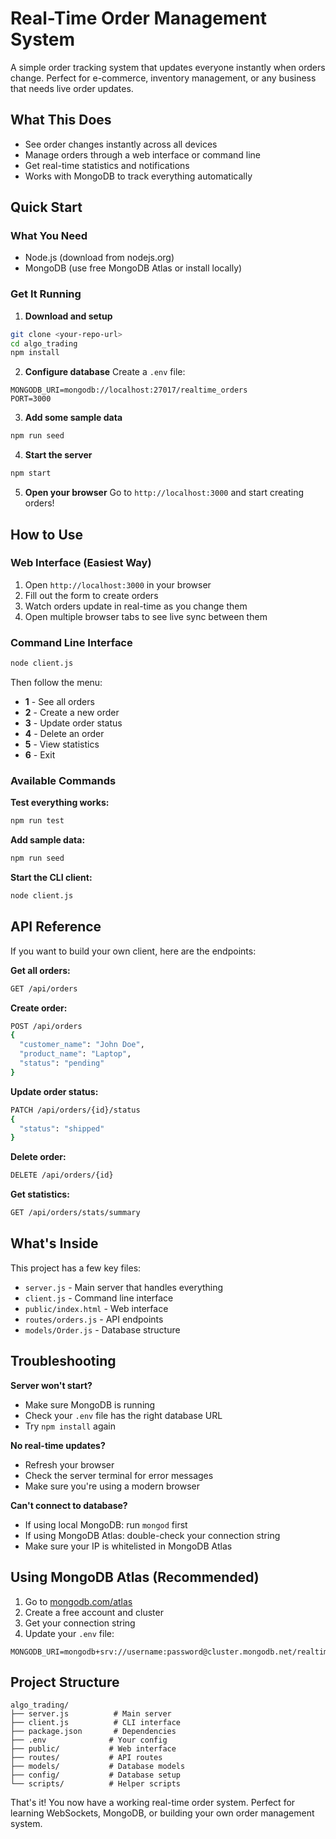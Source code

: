 # Real-Time Order Management System

A simple order tracking system that updates everyone instantly when orders change. Perfect for e-commerce, inventory management, or any business that needs live order updates.

## What This Does

- See order changes instantly across all devices
- Manage orders through a web interface or command line
- Get real-time statistics and notifications
- Works with MongoDB to track everything automatically

## Quick Start

### What You Need
- Node.js (download from nodejs.org)
- MongoDB (use free MongoDB Atlas or install locally)

### Get It Running

1. **Download and setup**
```bash
git clone <your-repo-url>
cd algo_trading
npm install
```

2. **Configure database**
Create a `.env` file:
```
MONGODB_URI=mongodb://localhost:27017/realtime_orders
PORT=3000
```

3. **Add some sample data**
```bash
npm run seed
```

4. **Start the server**
```bash
npm start
```

5. **Open your browser**
Go to `http://localhost:3000` and start creating orders!

## How to Use

### Web Interface (Easiest Way)
1. Open `http://localhost:3000` in your browser
2. Fill out the form to create orders
3. Watch orders update in real-time as you change them
4. Open multiple browser tabs to see live sync between them

### Command Line Interface
```bash
node client.js
```
Then follow the menu:
- **1** - See all orders
- **2** - Create a new order  
- **3** - Update order status
- **4** - Delete an order
- **5** - View statistics
- **6** - Exit

### Available Commands

**Test everything works:**
```bash
npm run test
```

**Add sample data:**
```bash
npm run seed
```

**Start the CLI client:**
```bash
node client.js
```

## API Reference

If you want to build your own client, here are the endpoints:

**Get all orders:**
```bash
GET /api/orders
```

**Create order:**
```bash
POST /api/orders
{
  "customer_name": "John Doe",
  "product_name": "Laptop", 
  "status": "pending"
}
```

**Update order status:**
```bash
PATCH /api/orders/{id}/status
{
  "status": "shipped"
}
```

**Delete order:**
```bash
DELETE /api/orders/{id}
```

**Get statistics:**
```bash
GET /api/orders/stats/summary
```

## What's Inside

This project has a few key files:
- `server.js` - Main server that handles everything
- `client.js` - Command line interface
- `public/index.html` - Web interface
- `routes/orders.js` - API endpoints
- `models/Order.js` - Database structure

## Troubleshooting

**Server won't start?**
- Make sure MongoDB is running
- Check your `.env` file has the right database URL
- Try `npm install` again

**No real-time updates?**
- Refresh your browser
- Check the server terminal for error messages
- Make sure you're using a modern browser

**Can't connect to database?**
- If using local MongoDB: run `mongod` first
- If using MongoDB Atlas: double-check your connection string
- Make sure your IP is whitelisted in MongoDB Atlas

## Using MongoDB Atlas (Recommended)

1. Go to [mongodb.com/atlas](https://mongodb.com/atlas)
2. Create a free account and cluster
3. Get your connection string
4. Update your `.env` file:
```
MONGODB_URI=mongodb+srv://username:password@cluster.mongodb.net/realtime_orders
```

## Project Structure

```
algo_trading/
├── server.js          # Main server
├── client.js          # CLI interface  
├── package.json       # Dependencies
├── .env              # Your config
├── public/           # Web interface
├── routes/           # API routes
├── models/           # Database models
├── config/           # Database setup
└── scripts/          # Helper scripts
```

That's it! You now have a working real-time order system. Perfect for learning WebSockets, MongoDB, or building your own order management system.
